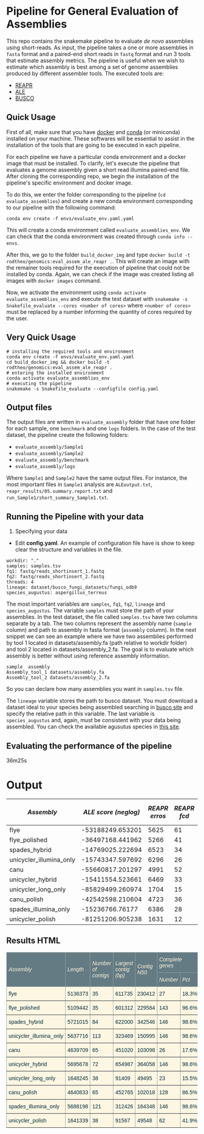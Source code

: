 # Pipeline for General Evaluation of Assemblies

This repo contains the snakemake pipeline to evaluate _de novo_ assemblies using short-reads. As input, the pipeline takes a one or more assemblies in `fasta` format and a paired-end short reads in `fastq` format and run 3 tools that estimate assembly metrics. The pipeline is useful when we wish to estimate which assembly is best among a set of genome assemblies produced by different assembler tools. The executed tools are:

- [REAPR](https://www.sanger.ac.uk/science/tools/reapr)
- [ALE](https://github.com/sc932/ALE)
- [BUSCO](https://busco.ezlab.org/)

## Quick Usage

First of all, make sure that you have [docker](https://docs.docker.com/install/) and [conda](https://docs.conda.io/en/latest/miniconda.html) (or miniconda) installed on your machine. These softwares will be essential to assist in the installation of the tools that are going to be executed in each pipeline.

For each pipeline we have a particular conda environment and a docker image that must be installed. To clarify, let's execute the pipeline that evaluates a genome assembly given a short read illumina paired-end file. After cloning the corresponding repo, we begin the installation of the pipeline's specific environment and docker image.

To do this, we enter the folder corresponding to the pipeline (`cd evaluate_assemblies`) and create a new conda environment corresponding to our pipeline with the following command:

```
conda env create -f envs/evaluate_env.yaml.yaml
```

This will create a conda environment called `evaluate_assemblies_env`. We can check that the conda environment was created through `conda info --envs`.

After this, we go to the folder `build_docker_img` and type `docker build -t rodtheo/genomics:eval_assem_ale_reapr .`. This will create an image with the remainer tools required for the execution of pipeline that could not be installed by conda. Again, we can check if the image was created listing all images with `docker images` command.

Now, we activate the environment using `conda activate evaluate_assemblies_env` and execute the test dataset with `snakemake -s Snakefile_evaluate --cores <number of cores>` where `<number of cores>` must be replaced by a number informing the quantity of cores required by the user.

## Very Quick Usage

```
# installing the required tools and environment
conda env create -f envs/evaluate_env.yaml.yaml
cd build_docker_img && docker build -t rodtheo/genomics:eval_assem_ale_reapr .
# entering the installed environment
conda activate evaluate_assemblies_env
# executing the pipeline
snakemake -s Snakefile_evaluate --configfile config.yaml
```

## Output files

The output files are written in `evaluate_assembly` folder that have one folder for each sample, one `benchmark` and one `logs` folders. In the case of the test dataset, the pipeline create the following folders:

- `evaluate_assembly/Sample1`
- `evaluate_assembly/Sample2`
- `evaluate_assembly/benchmark`
- `evaluate_assembly/logs`

Where `Sample1` and `Sample2` have the same output files. For instance, the most important files in `Sample1` analysis are `ALEoutput.txt`, `reapr_results/05.summary.report.txt` and `run_Sample1/short_summary_Sample1.txt`.


## Running the Pipeline with your data

1. Specifying your data

- Edit **config.yaml**. An example of configuration file have is show to keep clear the structure and variables in the file.

```{yaml}
workdir: "."
samples: samples.tsv
fq1: fastq/reads_shortinsert_1.fastq
fq2: fastq/reads_shortinsert_2.fastq
threads: 4
lineage: dataset/busco_fungi_datasets/fungi_odb9
species_augustus: aspergillus_terreus
```

The most important variables are `samples`, `fq1`, `fq2`, `lineage` and `species_augustus`. The variable `samples` must store the path of your assemblies. In the test dataset, the file called `samples.tsv` have two columns separate by a tab. The two columns represent the assembly name (`sample` column) and path to assembly in fasta format (`assembly` column). In the next snippet we can see an example where we have two assemblies performed by tool 1 located in datasets/assembly.fa (path relative to workdir folder) and tool 2 located in datasets/assembly_2.fa. The goal is to evaluate which assembly is better without using reference assembly information.

```
sample	assembly
Assembly_tool_1	datasets/assembly.fa
Assembly_tool_2	datasets/assembly_2.fa
```

So you can declare how many assemblies you want in `samples.tsv` file.

The `lineage` variable stores the path to busco dataset. You must download a dataset ideal to your species being assembled searching in [busco site](https://busco.ezlab.org/) and specify the relative path in this variable. The last variable is `species_augustus` and, again, must be consistent with your data being assembled. You can check the available agusutus species in [this site](http://augustus.gobics.de/binaries/README.TXT).

## Evaluating the performance of the pipeline

36m25s

# Output

| Assembly                | ALE score (neglog) | REAPR erros | REAPR fcd | REAPR low | Assembly length | contigs | N50    | Largest contig | BUSCO complete (%) | BUSCO single (%) | BUSCO duplicated (%) | BUSCO fragmented (%) | BUSCO missing (%) | BUSCO complete | BUSCO single | BUSCO duplicated | BUSCO fragmented | BUSCO missing | ALE normalized |
|-------------------------|--------------------|-------------|-----------|-----------|-----------------|---------|--------|----------------|--------------------|------------------|----------------------|----------------------|-------------------|----------------|--------------|------------------|------------------|---------------|----------------|
| flye                    | -53188249.653201   | 5625        | 61        | 5564      | 5136373         | 35      | 230412 | 611735         | 18.3               | 17.6             | 0.7                  | 31.1                 | 50.6              | 27             | 26           | 1                | 46               | 75            | 0.46           |
| flye_polished           | -36497168.441962   | 5266        | 41        | 5225      | 5109442         | 35      | 229584 | 601312         | 96.6               | 96.6             | 0.0                  | 1.4                  | 2.0               | 143            | 143          | 0                | 2                | 3             | 0.69           |
| spades_hybrid           | -14769025.222694   | 6523        | 34        | 6482      | 5721015         | 84      | 342546 | 622000         | 98.6               | 98.6             | 0.0                  | 0.0                  | 1.4               | 146            | 146          | 0                | 0                | 2             | 1.00           |
| unicycler_illumina_only | -15743347.597692   | 6296        | 26        | 6270      | 5637716         | 113     | 150995 | 323469         | 98.6               | 98.6             | 0.0                  | 0.0                  | 1.4               | 146            | 146          | 0                | 0                | 2             | 0.99           |
| canu                    | -55660817.201297   | 4991        | 52        | 4939      | 4639709         | 65      | 103098 | 451020         | 17.6               | 17.6             | 0.0                  | 33.1                 | 49.3              | 26             | 26           | 0                | 49               | 73            | 0.42           |
| unicycler_hybrid        | -15411554.523661   | 6469        | 33        | 6436      | 5695678         | 72      | 364058 | 654987         | 98.6               | 98.6             | 0.0                  | 0.0                  | 1.4               | 146            | 146          | 0                | 0                | 2             | 0.99           |
| unicycler_long_only     | -85829499.260974   | 1704        | 15        | 1689      | 1648245         | 38      | 49495  | 91409          | 15.5               | 15.5             | 0.0                  | 10.8                 | 73.7              | 23             | 23           | 0                | 16               | 109           | 0.00           |
| canu_polish             | -42542598.210604   | 4723        | 36        | 4687      | 4640833         | 65      | 102018 | 452765         | 86.5               | 86.5             | 0.0                  | 0.0                  | 13.5              | 128            | 128          | 0                | 0                | 20            | 0.61           |
| spades_illumina_only    | -15236766.76177    | 6386        | 28        | 6357      | 5688198         | 121     | 164348 | 312426         | 98.6               | 98.6             | 0.0                  | 0.0                  | 1.4               | 146            | 146          | 0                | 0                | 2             | 0.99           |
| unicycler_polish        | -81251206.905238   | 1631        | 12        | 1619      | 1641339         | 38      | 49548  | 91567          | 41.9               | 41.9             | 0.0                  | 2.7                  | 55.4              | 62             | 62           | 0                | 4                | 82            | 0.06           |


## Results HTML

<style type="text/css">
.tg  {border-collapse:collapse;border-spacing:0;border-color:#93a1a1;}
.tg td{font-family:Arial, sans-serif;font-size:14px;padding:10px 5px;border-style:solid;border-width:1px;overflow:hidden;word-break:normal;border-color:#93a1a1;color:#002b36;background-color:#fdf6e3;}
.tg th{font-family:Arial, sans-serif;font-size:14px;font-weight:normal;padding:10px 5px;border-style:solid;border-width:1px;overflow:hidden;word-break:normal;border-color:#93a1a1;color:#fdf6e3;background-color:#657b83;}
.tg .tg-lboi{border-color:inherit;text-align:left;vertical-align:middle}
.tg .tg-0pky{border-color:inherit;text-align:left;vertical-align:top}
.tg .mark{background-color:#FFFF00;}
thead {
      font-style: italic;
      }
</style>

<table class="tg">
    <thead>
  <tr>
    <th class="tg-lboi" rowspan="2">Assembly</th>
    <th class="tg-lboi" rowspan="2">Length</th>
    <th class="tg-lboi" rowspan="2">Number of contigs</th>
    <th class="tg-lboi" rowspan="2">Largest contig (bp)</th>
    <th class="tg-lboi" rowspan="2">Contig N50</th>
    <th class="tg-lboi" colspan="2">Complete genes</th>
    <th class="tg-lboi" colspan="2">Duplicated genes</th>
    <th class="tg-0pky" colspan="2">Fragmented genes</th>
    <th class="tg-0pky" colspan="2">Missing genes</th>
    <th class="tg-0pky" rowspan="2">ALE score (log)</th>
    <th class="tg-0pky" rowspan="2">REAPR errors</th>
  </tr>
  <tr>
    <th class="tg-lboi">Number</th>
    <th class="tg-lboi">Pct</th>
    <th class="tg-lboi">Number</th>
    <th class="tg-0pky">Pct</th>
    <th class="tg-0pky">Number</th>
    <th class="tg-0pky">Pct</th>
    <th class="tg-0pky">Number</th>
    <th class="tg-0pky">Pct</th>
  </tr>
  </thead>
  
  <tr>
    <td class="tg-lboi">flye</td>
    <td class="tg-lboi">5136373</td>
    <td class="tg-lboi">35</td>
    <td class="tg-lboi">611735</td>
    <td class="tg-lboi">230412</td>
    <td class="tg-lboi">27</td>
    <td class="tg-lboi">18.3%</td>
    <td class="tg-lboi">1</td>
    <td class="tg-lboi">0.7%</td>
    <td class="tg-lboi">46</td>
    <td class="tg-lboi">31.1%</td>
    <td class="tg-lboi">75</td>
    <td class="tg-lboi">50.6%</td>
    <td class="tg-lboi">-53188249.653201</td>
    <td class=""></td>
  </tr>
  
  <tr>
    <td class="tg-lboi">flye_polished</td>
    <td class="tg-lboi">5109442</td>
    <td class="tg-lboi">35</td>
    <td class="tg-lboi">601312</td>
    <td class="tg-lboi">229584</td>
    <td class="tg-lboi">143</td>
    <td class="tg-lboi">96.6%</td>
    <td class="tg-lboi">0</td>
    <td class="tg-lboi">0.0%</td>
    <td class="tg-lboi">2</td>
    <td class="tg-lboi">1.4%</td>
    <td class="tg-lboi">3</td>
    <td class="tg-lboi">2.0%</td>
    <td class="tg-lboi">-36497168.441962</td>
    <td class=""></td>
  </tr>
  
  <tr>
    <td class="tg-lboi">spades_hybrid</td>
    <td class="tg-lboi">5721015</td>
    <td class="tg-lboi">84</td>
    <td class="tg-lboi">622000</td>
    <td class="tg-lboi">342546</td>
    <td class="tg-lboi">146</td>
    <td class="tg-lboi">98.6%</td>
    <td class="tg-lboi">0</td>
    <td class="tg-lboi">0.0%</td>
    <td class="tg-lboi">0</td>
    <td class="tg-lboi">0.0%</td>
    <td class="tg-lboi">2</td>
    <td class="tg-lboi">1.4%</td>
    <td class="tg-lboi">-14769025.222694</td>
    <td class=""></td>
  </tr>
  
  <tr>
    <td class="tg-lboi">unicycler_illumina_only</td>
    <td class="tg-lboi">5637716</td>
    <td class="tg-lboi">113</td>
    <td class="tg-lboi">323469</td>
    <td class="tg-lboi">150995</td>
    <td class="tg-lboi">146</td>
    <td class="tg-lboi">98.6%</td>
    <td class="tg-lboi">0</td>
    <td class="tg-lboi">0.0%</td>
    <td class="tg-lboi">0</td>
    <td class="tg-lboi">0.0%</td>
    <td class="tg-lboi">2</td>
    <td class="tg-lboi">1.4%</td>
    <td class="tg-lboi">-15743347.597692</td>
    <td class=""></td>
  </tr>
  
  <tr>
    <td class="tg-lboi">canu</td>
    <td class="tg-lboi">4639709</td>
    <td class="tg-lboi">65</td>
    <td class="tg-lboi">451020</td>
    <td class="tg-lboi">103098</td>
    <td class="tg-lboi">26</td>
    <td class="tg-lboi">17.6%</td>
    <td class="tg-lboi">0</td>
    <td class="tg-lboi">0.0%</td>
    <td class="tg-lboi">49</td>
    <td class="tg-lboi">33.1%</td>
    <td class="tg-lboi">73</td>
    <td class="tg-lboi">49.3%</td>
    <td class="tg-lboi">-55660817.201297</td>
    <td class=""></td>
  </tr>
  
  <tr>
    <td class="tg-lboi">unicycler_hybrid</td>
    <td class="tg-lboi">5695678</td>
    <td class="tg-lboi">72</td>
    <td class="tg-lboi">654987</td>
    <td class="tg-lboi">364058</td>
    <td class="tg-lboi">146</td>
    <td class="tg-lboi">98.6%</td>
    <td class="tg-lboi">0</td>
    <td class="tg-lboi">0.0%</td>
    <td class="tg-lboi">0</td>
    <td class="tg-lboi">0.0%</td>
    <td class="tg-lboi">2</td>
    <td class="tg-lboi">1.4%</td>
    <td class="tg-lboi">-15411554.523661</td>
    <td class=""></td>
  </tr>
  
  <tr>
    <td class="tg-lboi">unicycler_long_only</td>
    <td class="tg-lboi">1648245</td>
    <td class="tg-lboi">38</td>
    <td class="tg-lboi">91409</td>
    <td class="tg-lboi">49495</td>
    <td class="tg-lboi">23</td>
    <td class="tg-lboi">15.5%</td>
    <td class="tg-lboi">0</td>
    <td class="tg-lboi">0.0%</td>
    <td class="tg-lboi">16</td>
    <td class="tg-lboi">10.8%</td>
    <td class="tg-lboi">109</td>
    <td class="tg-lboi">73.7%</td>
    <td class="tg-lboi">-85829499.260974</td>
    <td class=""></td>
  </tr>
  
  <tr>
    <td class="tg-lboi">canu_polish</td>
    <td class="tg-lboi">4640833</td>
    <td class="tg-lboi">65</td>
    <td class="tg-lboi">452765</td>
    <td class="tg-lboi">102018</td>
    <td class="tg-lboi">128</td>
    <td class="tg-lboi">86.5%</td>
    <td class="tg-lboi">0</td>
    <td class="tg-lboi">0.0%</td>
    <td class="tg-lboi">0</td>
    <td class="tg-lboi">0.0%</td>
    <td class="tg-lboi">20</td>
    <td class="tg-lboi">13.5%</td>
    <td class="tg-lboi">-42542598.210604</td>
    <td class=""></td>
  </tr>
  
  <tr>
    <td class="tg-lboi">spades_illumina_only</td>
    <td class="tg-lboi">5688198</td>
    <td class="tg-lboi">121</td>
    <td class="tg-lboi">312426</td>
    <td class="tg-lboi">164348</td>
    <td class="tg-lboi">146</td>
    <td class="tg-lboi">98.6%</td>
    <td class="tg-lboi">0</td>
    <td class="tg-lboi">0.0%</td>
    <td class="tg-lboi">0</td>
    <td class="tg-lboi">0.0%</td>
    <td class="tg-lboi">2</td>
    <td class="tg-lboi">1.4%</td>
    <td class="tg-lboi">-15236766.76177</td>
    <td class=""></td>
  </tr>
  
  <tr>
    <td class="tg-lboi">unicycler_polish</td>
    <td class="tg-lboi">1641339</td>
    <td class="tg-lboi">38</td>
    <td class="tg-lboi">91567</td>
    <td class="tg-lboi">49548</td>
    <td class="tg-lboi">62</td>
    <td class="tg-lboi">41.9%</td>
    <td class="tg-lboi">0</td>
    <td class="tg-lboi">0.0%</td>
    <td class="tg-lboi">4</td>
    <td class="tg-lboi">2.7%</td>
    <td class="tg-lboi">82</td>
    <td class="tg-lboi">55.4%</td>
    <td class="tg-lboi">-81251206.905238</td>
    <td class=""></td>
  </tr>
  
</table>
